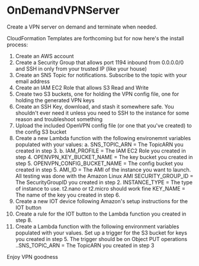 # OnDemandVPNServer
Create a VPN server on demand and terminate when needed.

CloudFormation Templates are forthcoming but for now here's the install process:

1. Create an AWS account
2. Create a Security Group that allows port 1194 inbound from 0.0.0.0/0 and SSH in only from your trusted IP (like your house)
3. Create an SNS Topic for notifications. Subscribe to the topic with your email address
4. Create an IAM EC2 Role that allows S3 Read and Write
5. Create two S3 buckets, one for holding the VPN config file, one for holding the generated VPN keys
6. Create an SSH Key, download, and stash it somewhere safe. You shouldn't ever need it unless you need to SSH to the instance for some reason and troubleshoot something
7. Upload the included OpenVPN config file (or one that you've created) to the config S3 bucket
8. Create a new Lambda function with the following environemnt variables populated with your values:
   a. SNS_TOPIC_ARN = The TopicARN you created in step 3.
   b. IAM_PROFILE = The IAM EC2 Role you created in step 4.
   OPENVPN_KEY_BUCKET_NAME = The key bucket you created in step 5.
   OPENVPN_CONFIG_BUCKET_NAME = The config bucket you created in step 5.
   AMI_ID = The AMI of the instance you want to launch. All testing was done with the Amazon Linux AMI
   SECURITY_GROUP_ID = The SecurityGroupID you created in step 2.
   INSTANCE_TYPE = The type of instance to use. t2.nano or t2.micro should work fine
   KEY_NAME = The name of the key you created in step 6.   
9. Create a new IOT device following Amazon's setup instructions for the IOT button
10. Create a rule for the IOT button to the Lambda function you created in step 8.
11. Create a Lambda function with the following environment variables populated with your values. Set up a trigger for the S3 bucket for keys you created in step 5. The trigger should be on Object PUT operations
   ..SNS_TOPIC_ARN = The TopicARN you created in step 3
 
 Enjoy VPN goodness
